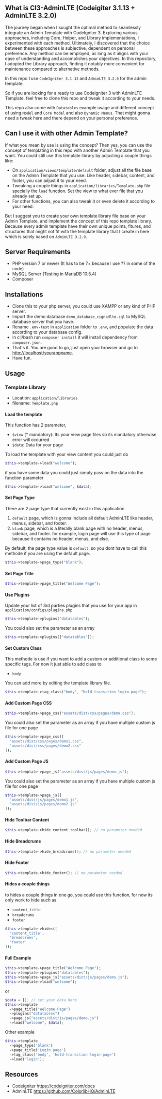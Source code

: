 ## What is CI3-AdminLTE (Codeigiter 3.1.13 + AdminLTE 3.2.0)

The journey began when I sought the optimal method to seamlessly integrate an Admin Template with CodeIgniter 3. Exploring various approaches, including Core, Helper, and Library implementations, I experimented with each method. Ultimately, I discovered that the choice between these approaches is subjective, dependent on personal preference. Any method can be employed, as long as it aligns with your ease of understanding and accomplishes your objectives. In this repository, I adopted the Library approach, finding it notably more convenient for maintenance compared to alternative methods. 

In this repo I use `CodeIgniter 3.1.13` and `AdminLTE 3.2.0` for the admin template.

So if you are looking for a ready to use CodeIgniter 3 with AdminLTE Template, feel free to clone this repo and tweak it according to your needs. 

This repo also come with `Datatables` example usage and different concept of using `Model` and `Core Model` and also `Dynamic Menus`. That might gonna need a tweak here and there depend on your personal preference.

## Can I use it with other Admin Template?

If what you mean by use is using the concept? Then yes, you can use the concept of templating in this repo with another Admin Template that you want. 
You could still use this template library by adjusting a couple things like:
- On `application/views/template/default` folder, adjust all the file base on the Admin Template that you use. Like header, sidebar, content, and footer, you can adjust it to your need.
- Tweaking a couple things in `application/libraries/Template.php` file specially the `load` function. Set the view to what ever file that you already set up.
- For other functions, you can also tweak it or even delete it according to your need.

But I suggest you to create your own template library file base on your Admin Template, and implement the concept of this repo template library. Because every admin template have their own unique points, fitures, and structures that might not fit with the template library that I create in here which is solely based on `AdminLTE 3.2.0`.

## Server Requirements

- PHP version 7 or newer (It has to be 7+ because I use ?? in some of the code)
- MySQL Server (Testing in MariaDB 10.5.4)
- Composer

## Installations

- Clone this to your php server, you could use XAMPP or any kind of PHP server.
- Import the demo database `demo_database_cignadlte.sql` to MySQL database server that you have.
- Rename `.env-test` in `application` folder to `.env`, and populate the data according to your database config.
- In cli/bash run `composer install` it will install dependency from `composer.json`.
- That's it. You are good to go, just open your browser and go to <http://localhost/yourappname>.
- Have fun.

## Usage

### Template Library
- Location: `application/libraries`
- filename: `Template.php`

#### Load the template

This function has 2 parameter,
- `$view` (* mandatory): Its your view page files so its mandatory otherwise error will occurred
- `$data`: Data for your page

To load the template with your view content you could just do

```php
$this->template->load("welcome");
```

if you have some data you could just simply pass on the data into the function parameter

```php
$this->template->load("welcome", $data);
```

#### Set Page Type

There are 2 page type that currently exist in this application.
1. `default` page, which is gonna include all default AdminLTE like header, menus, sidebar, and footer.
2. `blank` page, which is a literally blank page with no header, menus, sidebar, and footer. for example, login page will use this type of page because  it contains no header, menus, and else.

By default, the page type value is `default`. so you dont have to call this methode if you are using the default page.

```php
$this->template->page_type("blank");
```

#### Set Page Title

```php
$this->template->page_title("Welcome Page");
```

#### Use Plugins

Update your list of 3rd parties plugins that you use for your app in `application/configs/plugins.php`

```php
$this->template->plugins("datatables"); 
```

You could also set the parameter as an array

```php
$this->template->plugins(["datatables"]);
```

#### Set Custom Class

This methode is use if you want to add a custom or additional class to some specific tags. For now it just able to add class to
- `body`

You can add more by editing the template library file.

```php
$this->template->tag_class("body", "hold-transition login-page");
```

#### Add Custom Page CSS

```php
$this->template->page_css("assets/dist/css/pages/demo.css");
```

You could also set the parameter as an array if you have multiple custom js file for one page

```php
$this->template->page_css([
  "assets/dist/css/pages/demo1.css", 
  "assets/dist/css/pages/demo2.css"
]);
```

#### Add Custom Page JS

```php
$this->template->page_js("assets/dist/js/pages/demo.js");
```

You could also set the parameter as an array if you have multiple custom js file for one page

```php
$this->template->page_js([
  "assets/dist/js/pages/demo1.js", 
  "assets/dist/js/pages/demo2.js"
]);
```

#### Hide Toolbar Content

```php
$this->template->hide_content_toolbar(); // no parameter needed
```

#### Hide Breadcrums

```php
$this->template->hide_breadcrums(); // no parameter needed
```

#### Hide Footer

```php
$this->template->hide_footer(); // no parameter needed
```

#### Hides a couple things

to hides a couple things in one go, you could use this function, for now its only work to hide such as 
- `content_title`
- `breadcrums`
- `footer`

```php
$this->template->hides([
  'content_title',
  'breadcrums',
  'footer'
]);
```

#### Full Example

```php
$this->template->page_title("Welcome Page");
$this->template->plugins("datatables"); 
$this->template->page_js("assets/dist/js/pages/demo.js");
$this->template->load("welcome");
```

or

```php
$data = []; // set your data here
$this->template
  ->page_title("Welcome Page")
  ->plugins("datatables")
  ->page_js("assets/dist/js/pages/demo.js")
  ->load("welcome", $data);
```

Other example

```php
$this->template
  ->page_type('blank')
  ->page_title('Login page')
  ->tag_class('body', 'hold-transition login-page')
  ->load('login');
```

## Resources

-  Codeigniter <https://codeigniter.com/docs>
-  AdminLTE <https://github.com/ColorlibHQ/AdminLTE>
